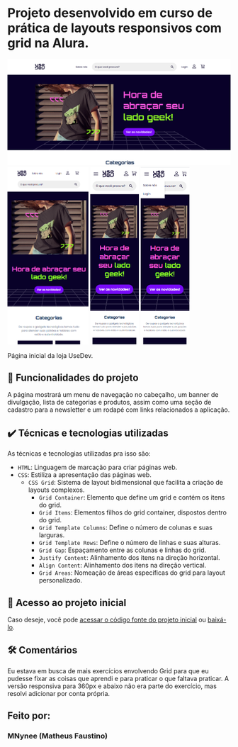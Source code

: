 
# Projeto desenvolvido em curso de prática de layouts responsivos com grid na Alura.

<img src="./assets/imagem-README1.png">
<img src="./assets/imagem-README2.png" height="400px"> <img src="./assets/imagem-README3.png" height="400px"> <img src="./assets/imagem-README4.png" height="400px">

Página inicial da loja UseDev.

## 🔨 Funcionalidades do projeto

A página mostrará um menu de navegação no cabeçalho, um banner de divulgação, lista de categorias e produtos, assim como uma seção de cadastro para a newsletter e um rodapé com links relacionados a aplicação.

## ✔️ Técnicas e tecnologias utilizadas

As técnicas e tecnologias utilizadas pra isso são:

- `HTML`: Linguagem de marcação para criar páginas web.
- `CSS`: Estiliza a apresentação das páginas web.
  - `CSS Grid`: Sistema de layout bidimensional que facilita a criação de layouts complexos.
    - `Grid Container`: Elemento que define um grid e contém os itens do grid.
    - `Grid Items`: Elementos filhos do grid container, dispostos dentro do grid.
    - `Grid Template Columns`: Define o número de colunas e suas larguras.
    - `Grid Template Rows`: Define o número de linhas e suas alturas.
    - `Grid Gap`: Espaçamento entre as colunas e linhas do grid.
    - `Justify Content`: Alinhamento dos itens na direção horizontal.
    - `Align Content`: Alinhamento dos itens na direção vertical.
    - `Grid Areas`: Nomeação de áreas específicas do grid para layout personalizado.

## 📁 Acesso ao projeto inicial

Caso deseje, você pode [acessar o código fonte do projeto inicial](https://github.com/monicahillman/3992-css-grid/tree/projeto-base) ou [baixá-lo](https://github.com/monicahillman/3992-css-grid/archive/refs/heads/projeto-base.zip).

## 🛠️ Comentários

Eu estava em busca de mais exercícios envolvendo Grid para que eu pudesse fixar as coisas que aprendi e para praticar o que faltava praticar. A versão responsiva para 360px e abaixo não era parte do exercício, mas resolvi adicionar por conta própria.

## Feito por:

### MNynee (Matheus Faustino)

